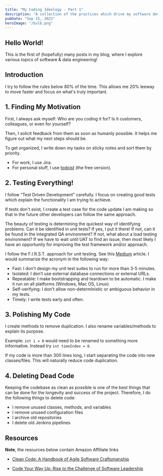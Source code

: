 ```yaml
---
title: "My Coding Ideology - Part 1"
description: "A collection of the practices which drive my software development career."
pubDate: "Sep 15, 2023"
heroImage: "/bulb.png"
---
```


## Hello World!

This is the first of (hopefully) many posts in my blog, where I explore various topics of software & data engineering!

## Introduction

I try to follow the rules below 80% of the time. This allows me 20% leeway to move faster and focus on what's truly important.

## 1. Finding My Motivation

First, I always ask myself: Who are you coding it for? Is it customers, colleagues, or even for yourself? 

Then, I solicit feedback from them as soon as humanly possible. It helps me figure out what my next steps should be.

To get organized, I write down my tasks on sticky notes and sort them by priority. 
- For work, I use Jira. 
- For personal stuff, I use [todoist](https://todoist.com/) (the free version).

## 2. Testing Everything!

I follow “Test Driven Development” carefully. I focus on creating good tests which explain the functionality I am trying to achieve.

If tests don't exist, I create a test case for the code update I am making so that in the future other developers can follow the same approach.

The beauty of testing is determining the quickest way of identifying problems. Can it be identified in unit tests? If yes, I put it there! If not, can it be found in the integrated QA environment? If not, what about a load testing environment? If we have to wait until UAT to find an issue, then most likely I have an opportunity for improving the test framework and/or approach.

I follow the F.I.R.S.T. approach for unit testing. See this [Medium](https://medium.com/pragmatic-programmers/unit-tests-are-first-fast-isolated-repeatable-self-verifying-and-timely-a83e8070698e) article. I would summarize the acronym in the following way:

- Fast: I don't design my unit test suites to run for more than 3-5 minutes.
- Isolated: I don’t use external database connections or external URLs.
- Repeatable: I make bootstrapping and teardown to be automatic. I make it run on all platforms (Windows, Mac OS, Linux). 
- Self-verifying: I don't allow non-deterministic or ambiguous behavior in my tests.
- Timely: I write tests early and often.

## 3. Polishing My Code

I create methods to remove duplication. I also rename variables/methods to explain its purpose.

Example: 
```int i = 0``` would need to be renamed to something more informative. Instead try ```int timeIndex = 0```.

If my code is more than 300 lines long, I start separating the code into new classes/files. This will naturally reduce code duplication.

## 4. Deleting Dead Code

Keeping the codebase as clean as possible is one of the best things that can be done for the longevity and success of the project. Therefore, I do the following things to delete code:

- I remove unused classes, methods, and variables
- I remove unused configuration files
- I archive old repositories
- I delete old Jenkins pipelines

## Resources

**Note**, the resources below contain Amazon Affiliate links

- [Clean Code: A Handbook of Agile Software Craftsmanship](https://www.amazon.com/Clean-Code-Handbook-Software-Craftsmanship/dp/0132350882/ref=tmm_pap_swatch_0?_encoding=UTF8&amp;qid=1694733643&amp;sr=8-4&_encoding=UTF8&tag=tchangalov-20&linkCode=ur2&linkId=bd2596f693f16bc2a89ec14b6d9bff64&camp=1789&creative=9325)

- [Code Your Way Up: Rise to the Challenge of Software Leadership](https://www.amazon.com/Code-Your-Way-Challenge-Leadership/dp/1777076501/ref=tmm_pap_swatch_0?_encoding=UTF8&amp;qid=1694734047&amp;sr=8-1&_encoding=UTF8&tag=tchangalov-20&linkCode=ur2&linkId=4d034eb09f36d64092ac73c7ead8cc03&camp=1789&creative=9325)
